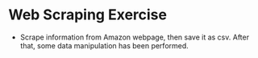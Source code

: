 # Web Scraping Exercise
* Scrape information from Amazon webpage, then save it as csv. After that, some data manipulation has been performed.
